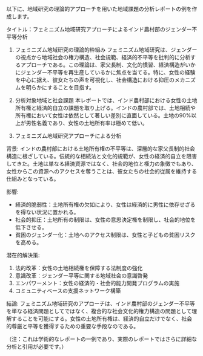 以下に、地域研究の理論的アプローチを用いた地域課題の分析レポートの例を作成します。

タイトル：フェミニズム地域研究アプローチによるインド農村部のジェンダー不平等分析

1. フェミニズム地域研究の理論的枠組み
フェミニズム地域研究は、ジェンダーの視点から地域社会の権力構造、社会規範、経済的不平等を批判的に分析するアプローチである。この理論は、家父長制、文化的慣習、経済構造がいかにジェンダー不平等を再生産しているかに焦点を当てる。特に、女性の経験を中心に据え、彼女たちの声を可視化し、社会構造における抑圧のメカニズムを明らかにすることを目指す。

2. 分析対象地域と社会課題
本レポートでは、インド農村部における女性の土地所有権と経済的自立の課題を取り上げる。インドの農村部では、土地相続や所有権において女性は依然として著しい差別に直面している。土地の90%以上が男性名義であり、女性の土地所有率は極めて低い。

3. フェミニズム地域研究アプローチによる分析

背景:
インドの農村部における土地所有権の不平等は、深層的な家父長制的社会構造に根ざしている。伝統的な相続法と文化的規範が、女性の経済的自立を阻害してきた。土地は単なる経済資源ではなく、社会的地位と権力の象徴でもあり、女性からこの資源へのアクセスを奪うことは、彼女たちの社会的従属を維持する仕組みとなっている。

影響:
- 経済的脆弱性：土地所有権の欠如により、女性は経済的に男性に依存せざるを得ない状況に置かれる。
- 社会的抑圧：土地所有の制限は、女性の意思決定権を制限し、社会的地位を低下させる。
- 貧困のジェンダー化：土地へのアクセス制限は、女性と子どもの貧困リスクを高める。

潜在的解決策:
1. 法的改革：女性の土地相続権を保障する法制度の強化
2. 意識改革：ジェンダー平等に関する地域社会の意識啓発
3. エンパワーメント：女性の経済的・社会的能力開発プログラムの実施
4. コミュニティベースの支援ネットワーク構築

結論:
フェミニズム地域研究のアプローチは、インド農村部のジェンダー不平等を単なる経済問題としてではなく、複合的な社会文化的権力構造の問題として理解することを可能にする。女性の土地所有権は、経済的自立だけでなく、社会的尊厳と平等を獲得するための重要な手段なのである。

（注：これは学術的なレポートの一例であり、実際のレポートではさらに詳細な分析と引用が必要です。）